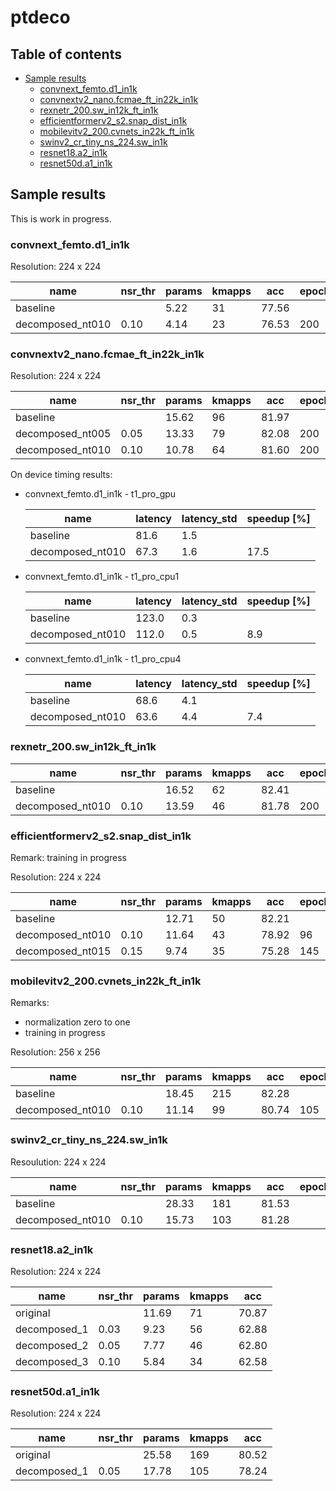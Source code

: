 # ptdeco

## Table of contents
* [Sample results](#sample-results)
   * [convnext_femto.d1_in1k](#convnext_femtod1_in1k)
   * [convnextv2_nano.fcmae_ft_in22k_in1k](#convnextv2_nanofcmae_ft_in22k_in1k)
   * [rexnetr_200.sw_in12k_ft_in1k](#rexnetr_200sw_in12k_ft_in1k)
   * [efficientformerv2_s2.snap_dist_in1k](#efficientformerv2_s2snap_dist_in1k)
   * [mobilevitv2_200.cvnets_in22k_ft_in1k](#mobilevitv2_200cvnets_in22k_ft_in1k)
   * [swinv2_cr_tiny_ns_224.sw_in1k](#swinv2_cr_tiny_ns_224sw_in1k)
   * [resnet18.a2_in1k](#resnet18a2_in1k)
   * [resnet50d.a1_in1k](#resnet50da1_in1k)

## Sample results

This is work in progress.


### convnext_femto.d1_in1k

Resolution: 224 x 224

| name             |   nsr_thr |   params |   kmapps |   acc |   epochs_ft |
|------------------|-----------|----------|----------|-------|-------------|
| baseline         |           |     5.22 |       31 | 77.56 |             |
| decomposed_nt010 |      0.10 |     4.14 |       23 | 76.53 |         200 |


### convnextv2_nano.fcmae_ft_in22k_in1k

Resolution: 224 x 224

| name             |   nsr_thr |   params |   kmapps |   acc |   epochs_ft |
|------------------|-----------|----------|----------|-------|-------------|
| baseline         |           |    15.62 |       96 | 81.97 |             |
| decomposed_nt005 |      0.05 |    13.33 |       79 | 82.08 |         200 |
| decomposed_nt010 |      0.10 |    10.78 |       64 | 81.60 |         200 |

On device timing results:

* convnext_femto.d1_in1k - t1_pro_gpu

  | name             |   latency |   latency_std |   speedup [%] |
  |------------------|-----------|---------------|---------------|
  | baseline         |      81.6 |           1.5 |               |
  | decomposed_nt010 |      67.3 |           1.6 |          17.5 |

* convnext_femto.d1_in1k - t1_pro_cpu1

  | name             |   latency |   latency_std |   speedup [%] |
  |------------------|-----------|---------------|---------------|
  | baseline         |     123.0 |           0.3 |               |
  | decomposed_nt010 |     112.0 |           0.5 |           8.9 |

* convnext_femto.d1_in1k - t1_pro_cpu4

  | name             |   latency |   latency_std |   speedup [%] |
  |------------------|-----------|---------------|---------------|
  | baseline         |      68.6 |           4.1 |               |
  | decomposed_nt010 |      63.6 |           4.4 |           7.4 |


### rexnetr_200.sw_in12k_ft_in1k

| name             |   nsr_thr |   params |   kmapps |   acc |   epochs_ft |
|------------------|-----------|----------|----------|-------|-------------|
| baseline         |           |    16.52 |       62 | 82.41 |             |
| decomposed_nt010 |      0.10 |    13.59 |       46 | 81.78 |         200 |


### efficientformerv2_s2.snap_dist_in1k

Remark: training in progress

Resolution: 224 x 224

| name             |   nsr_thr |   params |   kmapps |   acc |   epochs_ft |
|------------------|-----------|----------|----------|-------|-------------|
| baseline         |           |    12.71 |       50 | 82.21 |             |
| decomposed_nt010 |      0.10 |    11.64 |       43 | 78.92 |          96 |
| decomposed_nt015 |      0.15 |     9.74 |       35 | 75.28 |         145 |

### mobilevitv2_200.cvnets_in22k_ft_in1k

Remarks:
* normalization zero to one
* training in progress

Resolution: 256 x 256

| name             |   nsr_thr |   params |   kmapps |   acc |   epochs_ft |
|------------------|-----------|----------|----------|-------|-------------|
| baseline         |           |    18.45 |      215 | 82.28 |             |
| decomposed_nt010 |      0.10 |    11.14 |       99 | 80.74 |         105 |

### swinv2_cr_tiny_ns_224.sw_in1k

Resoulution: 224 x 224

| name             |   nsr_thr |   params |   kmapps |   acc |   epochs_ft |   epohchs_ft |
|------------------|-----------|----------|----------|-------|-------------|--------------|
| baseline         |           |    28.33 |      181 | 81.53 |             |              |
| decomposed_nt010 |      0.10 |    15.73 |      103 | 81.28 |             |          200 |



### resnet18.a2_in1k

Resolution: 224 x 224

| name         |   nsr_thr |   params |   kmapps |   acc |
|--------------|-----------|----------|----------|-------|
| original     |           |    11.69 |       71 | 70.87 |
| decomposed_1 |      0.03 |     9.23 |       56 | 62.88 |
| decomposed_2 |      0.05 |     7.77 |       46 | 62.80 |
| decomposed_3 |      0.10 |     5.84 |       34 | 62.58 |


### resnet50d.a1_in1k

Resolution: 224 x 224

| name         |   nsr_thr |   params |   kmapps |   acc |
|--------------|-----------|----------|----------|-------|
| original     |           |    25.58 |      169 | 80.52 |
| decomposed_1 |      0.05 |    17.78 |      105 | 78.24 |
